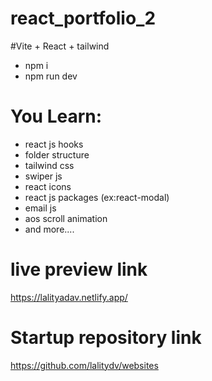 # react_portfolio_2
#Vite + React + tailwind

+ npm i
+ npm run dev

# You Learn:
+ react js hooks
+ folder structure
+ tailwind css
+ swiper js
+ react icons
+ react js packages (ex:react-modal)
+ email js
+ aos scroll animation
+ and more....

# live preview link
https://lalityadav.netlify.app/

# Startup repository link
https://github.com/lalitydv/websites




